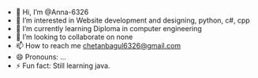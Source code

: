 - 👋 Hi, I’m @Anna-6326
- 👀 I’m interested in Website development and designing, python, c#, cpp
- 🌱 I’m currently learning Diploma in computer engineering 
- 💞️ I’m looking to collaborate on none
- 📫 How to reach me chetanbagul6326@gmail.com
- 😄 Pronouns: ...
- ⚡ Fun fact: Still learning java.

<!---
Anna-6326/Anna-6326 is a ✨ special ✨ repository because its `README.md` (this file) appears on your GitHub profile.
You can click the Preview link to take a look at your changes.
--->
